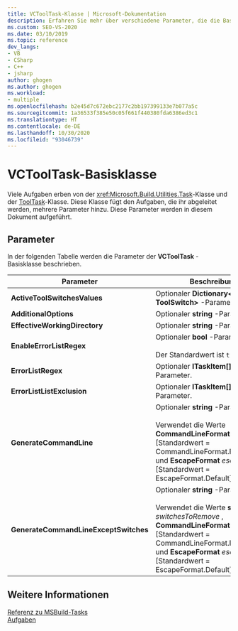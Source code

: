 ```yaml
---
title: VCToolTask-Klasse | Microsoft-Dokumentation
description: Erfahren Sie mehr über verschiedene Parameter, die die Basisklasse „VCToolTask“ den Aufgaben hinzufügt, die von ihr erben.
ms.custom: SEO-VS-2020
ms.date: 03/10/2019
ms.topic: reference
dev_langs:
- VB
- CSharp
- C++
- jsharp
author: ghogen
ms.author: ghogen
ms.workload:
- multiple
ms.openlocfilehash: b2e45d7c672ebc2177c2bb197399133e7b077a5c
ms.sourcegitcommit: 1a36533f385e50c05f661f440380fda6386ed3c1
ms.translationtype: HT
ms.contentlocale: de-DE
ms.lasthandoff: 10/30/2020
ms.locfileid: "93046739"
---
```

# <a name="vctooltask-base-class"></a>VCToolTask-Basisklasse

Viele Aufgaben erben von der <xref:Microsoft.Build.Utilities.Task>-Klasse und der [ToolTask](/dotnet/api/microsoft.build.utilities.tooltask)-Klasse. Diese Klasse fügt den Aufgaben, die ihr abgeleitet werden, mehrere Parameter hinzu. Diese Parameter werden in diesem Dokument aufgeführt.

## <a name="parameters"></a>Parameter

In der folgenden Tabelle werden die Parameter der **VCToolTask** -Basisklasse beschrieben.

|Parameter|Beschreibung|
|---------------|-----------------|
|**ActiveToolSwitchesValues**|Optionaler **Dictionary\<string, ToolSwitch>** -Parameter.|
|**AdditionalOptions**|Optionaler **string** -Parameter|
|**EffectiveWorkingDirectory**|Optionaler **string** -Parameter|
|**EnableErrorListRegex**|Optionaler **bool** -Parameter.<br/><br/>Der Standardwert ist `true`.|
|**ErrorListRegex**|Optionaler **ITaskItem[]** -Parameter.|
|**ErrorListListExclusion**|Optionaler **ITaskItem[]** -Parameter.|
|**GenerateCommandLine**|Optionaler **string** -Parameter<br/><br/>Verwendet die Werte **CommandLineFormat** *format* [Standardwert = CommandLineFormat.ForBuildLog] und **EscapeFormat** *escapeFormat* [Standardwert = EscapeFormat.Default].|
|**GenerateCommandLineExceptSwitches**|Optionaler **string** -Parameter<br/><br/>Verwendet die Werte **string[]** *switchesToRemove* , **CommandLineFormat** *format* [Standardwert = CommandLineFormat.ForBuildLog] und **EscapeFormat** *escapeFormat* [Standardwert = EscapeFormat.Default].|

## <a name="see-also"></a>Weitere Informationen

[Referenz zu MSBuild-Tasks](../msbuild/msbuild-task-reference.md)<br/>
[Aufgaben](../msbuild/msbuild-tasks.md)

